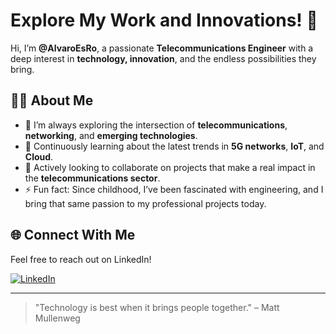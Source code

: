 # Explore My Work and Innovations! 🚀

Hi, I’m **@AlvaroEsRo**, a passionate **Telecommunications Engineer** with a deep interest in **technology, innovation**, and the endless possibilities they bring.

## 👨‍💻 About Me
- 🔭 I’m always exploring the intersection of **telecommunications**, **networking**, and **emerging technologies**.
- 🌱 Continuously learning about the latest trends in **5G networks**, **IoT**, and **Cloud**.
- 💼 Actively looking to collaborate on projects that make a real impact in the **telecommunications sector**.
- ⚡ Fun fact: Since childhood, I’ve been fascinated with engineering, and I bring that same passion to my professional projects today.

## 🌐 Connect With Me
Feel free to reach out on LinkedIn!

[![LinkedIn](https://img.shields.io/badge/LinkedIn-Connect-blue)](https://www.linkedin.com/in/alvaroesro)

---

> "Technology is best when it brings people together." – Matt Mullenweg

